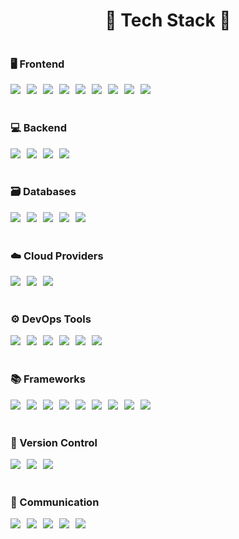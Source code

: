 <!-- Tech Stack -->
<h1 align="center">🌟 Tech Stack 🌟</h1>
<div align="left" style="display: flex; flex-direction: column; gap: 20px;">

  <!-- Frontend -->
  <div>
    <h3>🖥️ Frontend</h3>
    <div style="display: flex; gap: 10px; flex-wrap: nowrap;">
      <img src="https://img.shields.io/badge/HTML5-E34F26?style=flat&logo=html5&logoColor=white" />
      <img src="https://img.shields.io/badge/CSS3-1572B6?style=flat&logo=css3&logoColor=white" />
      <img src="https://img.shields.io/badge/Tailwind_CSS-38B2AC?style=flat&logo=tailwind-css&logoColor=white" />
      <img src="https://img.shields.io/badge/Sass-CC6699?style=flat&logo=sass&logoColor=white" />
      <img src="https://img.shields.io/badge/Bootstrap-7952B3?style=flat&logo=bootstrap&logoColor=white" />
      <img src="https://img.shields.io/badge/Next.js-000000?style=flat&logo=nextdotjs&logoColor=white" />
      <img src="https://img.shields.io/badge/Vue.js-4FC08D?style=flat&logo=vue.js&logoColor=white" />
      <img src="https://img.shields.io/badge/React-20232A?style=flat&logo=react&logoColor=61DAFB" />
      <img src="https://img.shields.io/badge/jQuery-0769AD?style=flat&logo=jquery&logoColor=white" />
    </div>
  </div>

  <!-- Backend -->
  <div>
    <h3>💻 Backend</h3>
    <div style="display: flex; gap: 10px; flex-wrap: nowrap;">
      <img src="https://img.shields.io/badge/Java-007396?style=flat&logo=openjdk&logoColor=white" />
      <img src="https://img.shields.io/badge/Gradle-02303A?style=flat&logo=gradle&logoColor=white" />
      <img src="https://img.shields.io/badge/Node.js-339933?style=flat&logo=nodedotjs&logoColor=white" />
      <img src="https://img.shields.io/badge/Python-3776AB?style=flat&logo=python&logoColor=white" />
    </div>
  </div>

  <!-- Database -->
  <div>
    <h3>🗃️ Databases</h3>
    <div style="display: flex; gap: 10px; flex-wrap: nowrap;">
      <img src="https://img.shields.io/badge/Oracle-F80000?style=flat&logo=oracle&logoColor=white" />
      <img src="https://img.shields.io/badge/MySQL-4479A1?style=flat&logo=mysql&logoColor=white" />
      <img src="https://img.shields.io/badge/MariaDB-003545?style=flat&logo=mariadb&logoColor=white" />
      <img src="https://img.shields.io/badge/PostgreSQL-316192?style=flat&logo=postgresql&logoColor=white" />
      <img src="https://img.shields.io/badge/MongoDB-47A248?style=flat&logo=mongodb&logoColor=white" />
    </div>
  </div>

  <!-- Cloud Providers -->
  <div>
    <h3>☁️ Cloud Providers</h3>
    <div style="display: flex; gap: 10px; flex-wrap: nowrap;">
      <img src="https://img.shields.io/badge/AWS-232F3E?style=flat&logo=amazonwebservices&logoColor=white" />
      <img src="https://img.shields.io/badge/Linux-FCC624?style=flat&logo=linux&logoColor=black" />
      <img src="https://img.shields.io/badge/Apache_Tomcat-F8DC75?style=flat&logo=apachetomcat&logoColor=black" />
    </div>
  </div>

  <!-- DevOps -->
  <div>
    <h3>⚙️ DevOps Tools</h3>
    <div style="display: flex; gap: 10px; flex-wrap: nowrap;">
      <img src="https://img.shields.io/badge/Docker-2496ED?style=flat&logo=docker&logoColor=white" />
      <img src="https://img.shields.io/badge/Kubernetes-326CE5?style=flat&logo=kubernetes&logoColor=white" />
      <img src="https://img.shields.io/badge/Terraform-623AA2?style=flat&logo=terraform&logoColor=white" />
      <img src="https://img.shields.io/badge/Ansible-1A1918?style=flat&logo=ansible&logoColor=white" />
      <img src="https://img.shields.io/badge/Jenkins-D24939?style=flat&logo=jenkins&logoColor=white" />
      <img src="https://img.shields.io/badge/SonarQube-4E9BCD?style=flat&logo=sonarqube&logoColor=white" />
    </div>
  </div>

  <!-- Frameworks -->
  <div>
    <h3>📚 Frameworks</h3>
    <div style="display: flex; gap: 10px; flex-wrap: nowrap;">
      <img src="https://img.shields.io/badge/Spring-6DB33F?style=flat&logo=spring&logoColor=white" />
      <img src="https://img.shields.io/badge/Spring_Boot-6DB33F?style=flat&logo=springboot&logoColor=white" />
      <img src="https://img.shields.io/badge/JavaScript-F7DF1E?style=flat&logo=javascript&logoColor=black" />
      <img src="https://img.shields.io/badge/TypeScript-007ACC?style=flat&logo=typescript&logoColor=white" />
      <img src="https://img.shields.io/badge/Django-092E20?style=flat&logo=django&logoColor=white" />
      <img src="https://img.shields.io/badge/Flask-000000?style=flat&logo=flask&logoColor=white" />
      <img src="https://img.shields.io/badge/FastAPI-009688?style=flat&logo=fastapi&logoColor=white" />
      <img src="https://img.shields.io/badge/Laravel-FF2D20?style=flat&logo=laravel&logoColor=white" />
      <img src="https://img.shields.io/badge/RabbitMQ-FF6600?style=flat&logo=RabbitMQ&logoColor=white" />
    </div>
  </div>

  <!-- Version Control -->
  <div>
    <h3>🔧 Version Control</h3>
    <div style="display: flex; gap: 10px; flex-wrap: nowrap;">
      <img src="https://img.shields.io/badge/Git-F05032?style=flat&logo=git&logoColor=white" />
      <img src="https://img.shields.io/badge/GitHub-181717?style=flat&logo=github&logoColor=white" />
      <img src="https://img.shields.io/badge/GitLab-FC6D26?style=flat&logo=gitlab&logoColor=white" />
    </div>
  </div>

  <!-- Communication Tools -->
  <div>
    <h3>💬 Communication</h3>
    <div style="display: flex; gap: 10px; flex-wrap: nowrap;">
      <img src="https://img.shields.io/badge/Jira-0052CC?style=flat&logo=jira&logoColor=white" />
      <img src="https://img.shields.io/badge/Confluence-172B4D?style=flat&logo=confluence&logoColor=white" />
      <img src="https://img.shields.io/badge/Slack-4A154B?style=flat&logo=slack&logoColor=white" />
      <img src="https://img.shields.io/badge/Notion-000000?style=flat&logo=notion&logoColor=white" />
      <img src="https://img.shields.io/badge/Figma-F24E1E?style=flat&logo=figma&logoColor=white" />
    </div>
  </div>

</div>
